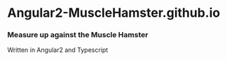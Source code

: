 # Angular2-MuscleHamster.github.io

### Measure up against the Muscle Hamster

Written in Angular2 and Typescript
